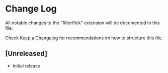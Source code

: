 # Change Log

All notable changes to the "filterflick" extension will be documented in this file.

Check [Keep a Changelog](http://keepachangelog.com/) for recommendations on how to structure this file.

## [Unreleased]

- Initial release